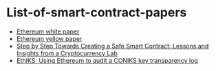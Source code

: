 # List-of-smart-contract-papers
* [Ethereum white paper](https://www.weusecoins.com/assets/pdf/library/Ethereum_white_paper-a_next_generation_smart_contract_and_decentralized_application_platform-vitalik-buterin.pdf) 
* [Ethereum yellow paper](http://gavwood.com/paper.pdf)
* [Step by Step Towards Creating a Safe Smart Contract: Lessons and Insights from a Cryptocurrency Lab](http://fc16.ifca.ai/bitcoin/papers/DAKMS16.pdf)
* [EthIKS: Using Ethereum to audit a CONIKS key transparency log](http://fc16.ifca.ai/bitcoin/papers/Bon16a.pdf)
